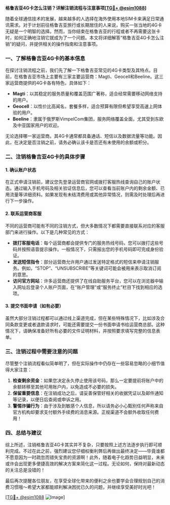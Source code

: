 **格鲁吉亚4G卡怎么注销？详解注销流程与注意事项[[TG💪+ @esim1088](https://t.me/s/esim1088)]**

随着全球通信技术的发展，越来越多的人选择在海外使用本地SIM卡来满足日常通讯需求。对于计划前往格鲁吉亚旅行或长期居住的人来说，购买一张当地的4G卡无疑是一个明智的选择。然而，当你结束在格鲁吉亚的行程或者不再需要这张卡时，如何正确地注销它就成为了一个问题。本文将详细解答“格鲁吉亚4G卡怎么注销”的疑问，并提供相关的操作指南和注意事项。

### 一、了解格鲁吉亚4G卡的基本信息

在探讨注销流程之前，我们先了解一下格鲁吉亚常见的4G卡类型及其特点。目前，在格鲁吉亚市场上主要有三家主要运营商：Magti、Geocell和Beeline。这三家运营商提供的4G卡各有特色，具体如下：

- **Magti**：以其稳定的服务质量和覆盖范围广著称，适合经常需要移动网络支持的用户。
- **Geocell**：以性价比高闻名，套餐多样，适合预算有限但希望享受高速上网体验的用户。
- **Beeline**：隶属于俄罗斯VimpelCom集团，服务网络覆盖全面，尤其受到东欧及中亚国家用户的欢迎。

无论选择哪一家运营商，其4G卡通常都具备通话、短信以及数据流量等功能。因此，在决定是否注销之前，请务必确认该卡是否还有未使用的余额或积分。

### 二、注销格鲁吉亚4G卡的具体步骤

#### 1. 确认账户状态
在正式申请注销前，建议您先登录运营商官网或拨打客服热线查询自己的账户状态。通过输入手机号码及相关验证信息后，您可以查看当前账户内的剩余金额、已用流量等详细资料。如果发现有未结清费用或其他异常情况，则需及时处理后再进行下一步操作。

#### 2. 联系运营商客服
不同的运营商可能有不同的注销方式，但大多数情况下都需要直接联系对应的客服部门来进行操作。以下是几种常见的方式：

- **拨打客服电话**：每个运营商都会提供专门的服务热线号码，您可以拨打这些号码并按照语音提示操作。一般情况下，只需报出您的手机号码即可完成身份验证。
- **发送短信指令**：部分运营商允许用户通过发送特定格式的短信来申请注销服务。例如，“STOP”、“UNSUBSCRIBE”等关键词可能会被用来表示取消订阅的意思。
- **访问官方网站**：许多运营商还提供了在线自助服务平台，您可以在浏览器中输入网址后登录个人账户页面，在“账户管理”或“服务终止”栏目下找到相应的选项。

#### 3. 提交书面申请（如有必要）
虽然大部分注销过程都可以通过线上渠道完成，但在某些特殊情况下，比如涉及合同条款变更或者退款请求时，可能还需要提交一份书面申请书给运营商总部。这种情况下，请确保准备好所有必要的文件证明材料，并按照要求填写完整的信息表单。

### 三、注销过程中需要注意的问题

尽管整个注销流程看似简单明了，但在实际操作中仍存在一些容易忽略的小细节值得大家注意：

1. **检查剩余资金**：如果您决定永久停止使用该号码，那么一定要提前将账户中的余额转移至其他可用账户内，以免造成不必要的损失。
2. **保留重要信息**：在注销成功之后，请妥善保管好相关的收据凭证以及邮件通知等记录，以便日后查阅或申诉之用。
3. **警惕诈骗行为**：由于涉及到敏感个人信息，所以请务必小心甄别任何声称来自官方机构却要求支付额外手续费的消息来源。正规渠道不会额外收取任何费用！

### 四、总结与建议

综上所述，注销格鲁吉亚4G卡其实并不复杂，只要按照上述方法逐步执行即可顺利完成。不过在此之前，强烈建议您仔细权衡利弊后再做出最终决定——毕竟谁都不愿意因为一时疏忽而错失宝贵的资源啊！此外，随着电子化趋势日益明显，未来或许会出现更多便捷高效的解决方案来简化这一过程。无论如何，保持对最新动态的关注总是没错的！

最后再次提醒各位朋友，在享受全球化带来的便利之余也要学会合理规划自己的消费习惯哦～希望大家都能顺利解决困扰已久的问题，并继续享受美好时光吧！

[[TG💪+ @esim1088](https://t.me/s/esim1088) ![Image](https://i.postimg.cc/4NQfJmqS/Snipaste-2025-05-13-00-14-12.png)]